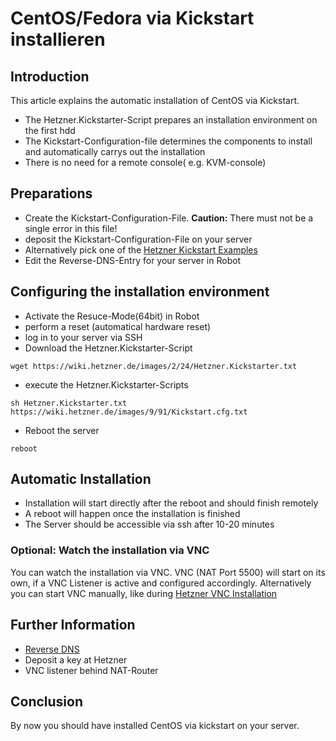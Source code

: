 # CentOS/Fedora via Kickstart installieren
## Introduction
This article explains the automatic installation of CentOS via Kickstart.

* The Hetzner.Kickstarter-Script prepares an installation environment on the first hdd
* The Kickstart-Configuration-file determines the components to install and automatically carrys out the installation
* There is no need for a remote console( e.g. KVM-console)

## Preparations

* Create the Kickstart-Configuration-File. __Caution:__ There must not be a single error in this file! 
*  deposit the Kickstart-Configuration-File on your server
* Alternatively pick one of the [Hetzner Kickstart Examples](https://wiki.hetzner.de/index.php/Hetzner_Kickstart_Examples)
* Edit the Reverse-DNS-Entry for your server in Robot

## Configuring the installation environment

* Activate the Resuce-Mode(64bit) in Robot
* perform a reset (automatical hardware reset)
* log in to your server via SSH
* Download the Hetzner.Kickstarter-Script 

`wget https://wiki.hetzner.de/images/2/24/Hetzner.Kickstarter.txt`

* execute the Hetzner.Kickstarter-Scripts 

`sh Hetzner.Kickstarter.txt https://wiki.hetzner.de/images/9/91/Kickstart.cfg.txt`

* Reboot the server 

`reboot`

## Automatic Installation

* Installation will start directly after the reboot and should finish remotely
* A reboot will happen once the installation is finished
* The Server should be accessible via ssh after 10-20 minutes 

### Optional: Watch the installation via VNC

You can watch the installation via VNC. VNC (NAT Port 5500) will start on its own, if a VNC Listener is active and configured accordingly. 
Alternatively you can start VNC manually, like during [Hetzner VNC Installation](https://wiki.hetzner.de/index.php/VNC-Installationen/en)

## Further Information
* [Reverse DNS](https://wiki.hetzner.de/index.php/DNS-Reverse-DNS/en)
* Deposit a key at Hetzner
* VNC listener behind NAT-Router

## Conclusion
By now you should have installed CentOS via kickstart on your server.